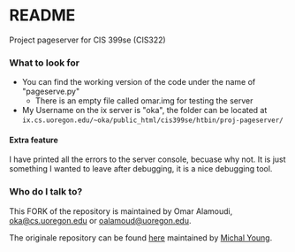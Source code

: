# README #

Project pageserver for CIS 399se (CIS322) 

### What to look for ###

* You can find the working version of the code under the name of "pageserve.py"
  * There is an empty file called omar.img for testing the server
* My Username on the ix server is "oka", the folder can be located at `ix.cs.uoregon.edu/~oka/public_html/cis399se/htbin/proj-pageserver/`


#### Extra feature ####
I have printed all the errors to the server console, becuase why not. It is just something I wanted to leave after debugging, it is a nice debugging tool.

### Who do I talk to? ###

This FORK of the repository is maintained by Omar Alamoudi, oka@cs.uoregon.edu or oalamoud@uoregon.edu.

The originale repository can be found [here](//https://github.com/UO-CIS-322/proj-pageserver) maintained by [Michal Young](https://github.com/MichalYoung).

